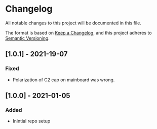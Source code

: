 # Changelog

All notable changes to this project will be documented in this file.

The format is based on [Keep a Changelog](https://keepachangelog.com/en/1.0.0/),
and this project adheres to [Semantic Versioning](https://semver.org/spec/v2.0.0.html).

## [1.0.1] - 2021-19-07

### Fixed

- Polarization of C2 cap on mainboard was wrong.

## [1.0.0] - 2021-01-05

### Added

- Inintial repo setup